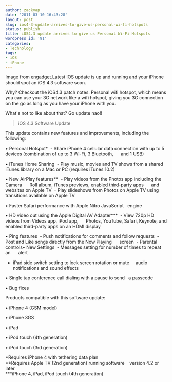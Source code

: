 ```yaml
---
author: zackyap
date: '2011-03-10 16:43:28'
layout: post
slug: ios4-3-update-arrives-to-give-us-personal-wi-fi-hotspots
status: publish
title: iOS4.3 update arrives to give us Personal Wi-Fi Hotspots
wordpress_id: '91'
categories:
- Technology
tags:
- iOS
- iPhone
---
```


<!-- [[![ios4-3](http://zackyap.com/wp-
content/uploads/2011/03/ios4-3.jpg)](http://zackyap.com/wp-
content/uploads/2011/03/ios4-3.jpg)](http://zackyap.com/wp-
content/uploads/2011/03/ios4-3.jpg)
 -->
Image from [engadget](http://engadget.com).Latest iOS update is up and running
and your iPhone should spot an iOS 4.3 software soon.

Why? Checkout the iOS4.3 patch notes. Personal wifi hotspot, which means you
can use your 3G network like a wifi hotspot, giving you 3G connection on the
go as long as you have your iPhone with you.

What's not to like about that? Go update nao!!

> iOS 4.3 Software Update

This update contains new features and improvements, including the following:

• Personal Hotspot*  - Share iPhone 4 cellular data connection with up to 5
devices (combination of up to 3 Wi-Fi, 3 Bluetooth,      and 1 USB)

• iTunes Home Sharing  - Play music, movies and TV shows from a shared iTunes
library on a Mac or PC (requires iTunes 10.2)

• New AirPlay features**  - Play videos from the Photos app including the
Camera      Roll album, iTunes previews, enabled third-party apps      and
websites on Apple TV  - Play slideshows from Photos on Apple TV using
transitions available on Apple TV

• Faster Safari performance with Apple Nitro JavaScript   engine

• HD video out using the Apple Digital AV Adapter***  - View 720p HD videos
from Videos app, iPod app,      Photos, YouTube, Safari, Keynote, and enabled
third-party apps on an HDMI display

• Ping features  - Push notifications for comments and follow requests  - Post
and Like songs directly from the Now Playing      screen  - Parental controls•
New Settings  - Messages setting for number of times to repeat an      alert
- iPad side switch setting to lock screen rotation or mute     audio
notifications and sound effects

• Single tap conference call dialing with a pause to send   a passcode

• Bug fixes

Products compatible with this software update:

• iPhone 4 (GSM model)

• iPhone 3GS

• iPad

• iPod touch (4th generation)

• iPod touch (3rd generation)

*Requires iPhone 4 with tethering data plan  
**Requires Apple TV (2nd generation) running software    version 4.2 or later  
***iPhone 4, iPad, iPod touch (4th generation)

